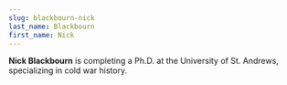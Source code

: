 ```yaml
---
slug: blackbourn-nick
last_name: Blackbourn
first_name: Nick
---
```

**Nick Blackbourn** is completing a Ph.D. at the University of St. Andrews, specializing in cold war history.